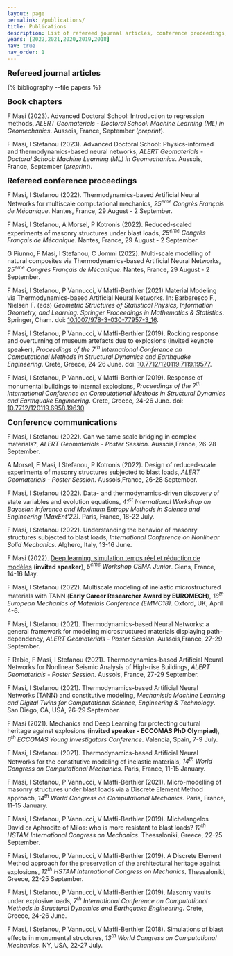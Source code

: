 ```yaml
---
layout: page
permalink: /publications/
title: Publications
description: List of refereed journal articles, conference proceedings, preprints, and communications.
years: [2022,2021,2020,2019,2018]
nav: true
nav_order: 1
---
```

<!-- _pages/publications.md -->

<div><font size="+1"><b>Refereed journal articles</b></font></div>
<div class="publications">

{% bibliography --file papers %}

</div>

<p><font size="+1"><b>Book chapters</b></font></p>

  <p>F Masi (2023). Advanced Doctoral School: Introduction to regression methods, <i>ALERT Geomaterials - Doctoral School: Machine Learning (ML) in Geomechanics</i>. Aussois, France, September (<i>preprint</i>). <a href="{{ assets/pdf/ALERT_DS_Regression.pdf | prepend: 'assets/pdf/ALERT_DS_Regression.pdf' | relative_url}}" target="_blank" rel="noopener noreferrer" class="float-right"><i class="fas fa-file-pdf"></i></a></p>

  <p>F Masi, I Stefanou (2023). Advanced Doctoral School: Physics-informed and thermodynamics-based neural networks, <i>ALERT Geomaterials - Doctoral School: Machine Learning (ML) in Geomechanics</i>. Aussois, France, September (<i>preprint</i>). <a href="{{ assets/pdf/ALERT_DS_PINN_TANN.pdf | prepend: 'assets/pdf/ALERT_DS_PINN_TANN.pdf' | relative_url}}" target="_blank" rel="noopener noreferrer" class="float-right"><i class="fas fa-file-pdf"></i></a></p>




<p><font size="+1"><b>Refereed conference proceedings</b></font></p>

  <p>F Masi, I Stefanou (2022). Thermodynamics-based Artificial Neural Networks for multiscale computational mechanics, <i>25<sup>eme</sup> Congrès Français de Mécanique</i>. Nantes, France, 29 August - 2 September. <a href="{{ fullpaper-masi-filippo-2022-06-25032204 | prepend: 'assets/pdf/fullpaper-masi-filippo-2022-06-25032204.pdf' | relative_url}}" target="_blank" rel="noopener noreferrer" class="float-right"><i class="fas fa-file-pdf"></i></a></p>
  <p>F Masi, I Stefanou, A Morsel, P Kotronis (2022). Reduced-scaled experiments of masonry structures under blast loads, <i>25<sup>eme</sup> Congrès Français de Mécanique</i>. Nantes, France, 29 August - 2 September. <a href="{{ fullpaper-masi-filippo-2022-05-02045730 | prepend: 'assets/pdf/fullpaper-masi-filippo-2022-05-02045730.pdf' | relative_url}}" target="_blank" rel="noopener noreferrer" class="float-right"><i class="fas fa-file-pdf"></i></a></p>
  <p> G Piunno, F Masi, I Stefanou, C Jommi (2022). Multi-scale modelling of natural composites via Thermodynamics-based Artificial Neural Networks, <i>25<sup>eme</sup> Congrès Français de Mécanique</i>. Nantes, France, 29 August - 2 September.</p>
  <p> F Masi, I Stefanou, P Vannucci, V Maffi-Berthier (2021) Material Modeling via Thermodynamics-based Artificial Neural Networks. In: Barbaresco F., Nielsen F. (eds) <i>Geometric Structures of Statistical Physics, Information Geometry, and Learning. Springer Proceedings in Mathematics &amp; Statistics</i>. Springer, Cham. doi: <a href="https://doi.org/10.1007/978-3-030-77957-3_16">10.1007/978-3-030-77957-3_16</a>.</p>
  <p> F Masi, I Stefanou, P Vannucci, V Maffi-Berthier (2019). Rocking response and overturning of museum artefacts due to explosions (invited keynote speaker), <i>Proceedings of the 7<sup>th</sup> International Conference on Computational Methods in Structural Dynamics and Earthquake Engineering</i>. Crete, Greece, 24-26 June. doi: <a href="https://www.eccomasproceedia.org/conferences/thematic-conferences/compdyn-2019/7119">10.7712/120119.7119.19577</a>.</p>
  <p> F Masi, I Stefanou, P Vannucci, V Maffi-Berthier (2019). Response of monumental buildings to internal explosions, <i>Proceedings of the 7<sup>th</sup> International Conference on Computational Methods in Structural Dynamics and Earthquake Engineering</i>. Crete, Greece, 24-26 June. doi: <a href="https://doi.org/10.7712/120119.6958.19630">10.7712/120119.6958.19630</a>.</p>


<p><font size="+1"><b>Conference communications</b></font></p>



<p>F Masi, I Stefanou (2022). Can we tame scale bridging in complex materials?, <i>ALERT Geomaterials - Poster Session</i>. Aussois,France, 26-28 September.</p>
<p>A Morsel, F Masi, I Stefanou, P Kotronis (2022). Design of reduced-scale experiments of masonry structures subjected to blast loads, <i>ALERT Geomaterials - Poster Session</i>. Aussois,France, 26-28 September.</p>
<p>F Masi, I Stefanou (2022). Data- and thermodynamics-driven discovery of state variables and evolution equations, <i>41<sup>st</sup> International Workshop on Bayesian Inference and Maximum Entropy Methods in Science and Engineering (MaxEnt’22)</i>. Paris, France, 18-22 July.</p>
<p>F Masi, I Stefanou (2022). Understanding the behavior of masonry structures subjected to blast loads, <i>International Conference on Nonlinear Solid Mechanics</i>. Alghero, Italy, 13-16 June.</p>
<p>F Masi (2022). <a href="https://github.com/filippo-masi/CSMA-Workshop-in-Deep-Learning">Deep learning, simulation temps réel et réduction de modèles</a> (<b>invited speaker</b>), <i>5<sup>eme</sup> Workshop CSMA Junior</i>. Giens, France, 14-16 May.</p>
<p>F Masi, I Stefanou (2022). Multiscale modeling of inelastic microstructured materials with TANN (<b>Early Career Researcher Award by EUROMECH</b>), <i>18<sup>th</sup> European Mechanics of Materials Conference (EMMC18)</i>. Oxford, UK, April 4-6.</p>
<p>F Masi, I Stefanou (2021). Thermodynamics-based Neural Networks: a general framework for modeling microstructured materials displaying path-dependency, <i>ALERT Geomaterials - Poster Session</i>. Aussois,France, 27-29 September.</p>
<p>F Rabie, F Masi, I Stefanou (2021). Thermodynamics-based Artificial Neural Networks for Nonlinear Seismic Analysis of High-rise Buildings, <i>ALERT Geomaterials - Poster Session</i>. Aussois, France, 27-29 September.</p>
<p>F Masi, I Stefanou (2021). Thermodynamics-based Artificial Neural Networks (TANN) and constitutive modeling, <i>Mechanistic Machine Learning and Digital Twins for Computational Science, Engineering & Technology</i>. San Diego, CA, USA, 26-29 September.</p>
<p>F Masi (2021). Mechanics and Deep Learning for protecting cultural heritage against explosions (<b>invited speaker - ECCOMAS PhD Olympiad</b>), <i>6<sup>th</sup> ECCOMAS Young Investigators Conference</i>. Valencia, Spain, 7-9 July.</p>
<p>F Masi, I Stefanou (2021). Thermodynamics-based Artificial Neural Networks for the constitutive modeling of inelastic materials, <i>14<sup>th</sup> World Congress on Computational Mechanics</i>. Paris, France, 11-15 January.</p>
<p>F Masi, I Stefanou, P Vannucci, V Maffi-Berthier (2021). Micro-modelling of masonry structures under blast loads via a Discrete Element Method approach, <i>14<sup>th</sup> World Congress on Computational Mechanics</i>. Paris, France, 11-15 January.</p>
<p>F Masi, I Stefanou, P Vannucci, V Maffi-Berthier (2019). Michelangelos David or Aphrodite of Milos: who is more resistant to blast loads? <i>12<sup>th</sup> HSTAM International Congress on Mechanics</i>. Thessaloniki, Greece, 22-25 September. </p>
<p>F Masi, I Stefanou, P Vannucci, V Maffi-Berthier (2019). A Discrete Element Method approach for the preservation of the architectural heritage against explosions, <i>12<sup>th</sup> HSTAM International Congress on Mechanics</i>. Thessaloniki, Greece, 22-25 September.</p>
<p>F Masi, I Stefanou, P Vannucci, V Maffi-Berthier (2019). Masonry vaults under explosive loads, <i>7<sup>th</sup> International Conference on Computational Methods in Structural Dynamics and Earthquake Engineering</i>. Crete, Greece, 24-26 June.</p>
<p>F Masi, I Stefanou, P Vannucci, V Maffi-Berthier (2018). Simulations of blast effects in monumental structures, <i>13<sup>th</sup> World Congress on Computational Mechanics</i>. NY, USA, 22-27 July.</p>
